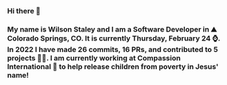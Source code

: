 ### Hi there 👋

### My name is Wilson Staley and I am a Software Developer in ⛰ Colorado Springs, CO.  It is currently Thursday, February 24 ⌚. In 2022 I have made 26 commits, 16 PRs, and contributed to 5 projects 👨‍💻. I am currently working at Compassion International 🏢 to help release children from poverty in Jesus' name!